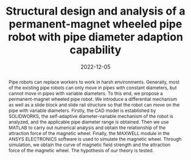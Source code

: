 ---
title: "Structural design and analysis of a permanent-magnet wheeled pipe robot with pipe diameter adaption capability"
authors:
- Wang Zechao
- Wang Mingyuan
- Yuan Jianjun
- Wang Shiqiang
- Du Liang
- Bao Sheng
- Wan Weiwei
date: "2022-12-05"
doi: " 10.1109/ROBIO55434.2022.10011786"

links:
- name: "IEEE Xplore"
  url: "https://ieeexplore.ieee.org/abstract/document/10011786"

# Publication type.
# Legend: 0 = Uncategorized; 1 = Conference paper; 2 = Journal article;
# 3 = Preprint / Working Paper; 4 = Report; 5 = Book; 6 = Book section;
# 7 = Thesis; 8 = Patent
publication_types: ["1"]

# Publication name and optional abbreviated publication name.
publication:   2022 IEEE International Conference on Robotics and Biomimetics (ROBIO)
publication_short: ROBIO2022

abstract: Pipe robots can replace workers to work in harsh environments. Generally, most of the existing pipe robots can only move in pipes with constant diameters, but cannot move in pipes with variable diameters. To this end, we propose a permanent-magnet wheeled pipe robot. We introduce a differential mechanism as well as a slide block and slide rail structure so that the robot can move on the pipe with variable diameters. Firstly, the CAD model is established by SOLIDWORKS, the self-adaptive diameter-variable mechanism of the robot is analyzed, and the applicable pipe diameter range is obtained. Then we use MATLAB to carry out numerical analysis and obtain the relationship of the attraction force of the magnetic wheel. Finally, the MAXWELL module in the ANSYS ELECTRONICS software is used to simulate the magnetic wheel. Through simulation, we obtain the curve of magnetic field strength and the attraction force of the magnetic wheel. The hypothesis of our theory is tested.
# Summary. An optional shortened abstract.
summary: A permanent-magnet wheeled pipe robot with a differential mechanism and slide block and slide rail structure is proposed to enable movement in pipes with variable diameters, and its design is analyzed through CAD modeling, numerical analysis in MATLAB, and magnetic field strength simulation in ANSYS ELECTRONICS software.
tags:
- Pipe robots
- permanent-magnet
- applicable pipe diameter range
featured: false

# Featured image
# To use, add an image named `featured.jpg/png` to your page's folder. 
image:
  caption: 'Structure model and phototype of mobile unit'
  focal_point: ""
  preview_only: false

# Associated Projects (optional).
#   Associate this publication with one or more of your projects.
#   Simply enter your project's folder or file name without extension.
#   E.g. `internal-project` references `content/project/internal-project/index.md`.
#   Otherwise, set `projects: []`.
projects: []

# Slides (optional).
#   Associate this publication with Markdown slides.
#   Simply enter your slide deck's filename without extension.
#   E.g. `slides: "example"` references `content/slides/example/index.md`.
#   Otherwise, set `slides: ""`.
slides: ""
---